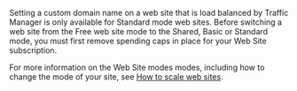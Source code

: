 Setting a custom domain name on a web site that is load balanced by Traffic Manager is only available for Standard mode web sites. Before switching a web site from the Free web site mode to the Shared, Basic or Standard mode, you must first remove spending caps in place for your Web Site subscription. 

For more information on the Web Site modes modes, including how to change the mode of your site, see [How to scale web sites](http://www.windowsazure.com/tr-tr/documentation/articles/web-sites-scale/).